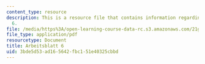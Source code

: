 ```yaml
---
content_type: resource
description: This is a resource file that contains information regarding arbeitsblatt
  6.
file: /media/https%3A/open-learning-course-data-rc.s3.amazonaws.com/21g-405-germany-today-intensive-study-of-german-language-and-culture-january-iap-2011/3bde5d53ad165642fbc151e40325cbbd_MIT21G_405IAP11_arbeit06.pdf
file_type: application/pdf
resourcetype: Document
title: Arbeitsblatt 6
uid: 3bde5d53-ad16-5642-fbc1-51e40325cbbd
---
```

